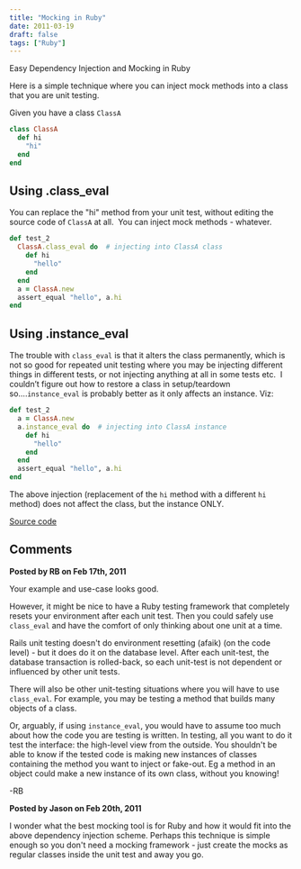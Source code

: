 ```yaml
---
title: "Mocking in Ruby"
date: 2011-03-19
draft: false
tags: ["Ruby"]
---
```


Easy Dependency Injection and Mocking in Ruby

Here is a simple technique where you can inject mock methods into a class that you are unit testing.

Given you have a class `ClassA`

```ruby
class ClassA
  def hi
    "hi"
  end
end
```

## Using .class_eval

You can replace the "hi" method from your unit test, without editing the source code of `ClassA` at all.  You can inject mock methods - whatever.

```ruby
def test_2
  ClassA.class_eval do  # injecting into ClassA class
    def hi
      "hello"
    end
  end
  a = ClassA.new
  assert_equal "hello", a.hi
end
```

## Using .instance_eval

The trouble with `class_eval` is that it alters the class permanently, which is not so good for repeated unit testing where you may be injecting different things in different tests, or not injecting anything at all in some tests etc.  I couldn’t figure out how to restore a class in setup/teardown so....`instance_eval` is probably better as it only affects an instance. Viz:

```ruby
def test_2
  a = ClassA.new
  a.instance_eval do  # injecting into ClassA instance
    def hi
      "hello"
    end
  end
  assert_equal "hello", a.hi
end
```
  
The above injection (replacement of the `hi` method with a different `hi` method) does not affect the class, but the instance ONLY.

[Source code](http://bit.ly/gHbzTj)

## Comments

**Posted by RB on Feb 17th, 2011**

Your example and use-case looks good.

However, it might be nice to have a Ruby testing framework that completely resets your environment after each unit test. Then you could safely use `class_eval` and have the comfort of only thinking about one unit at a time.  
  
Rails unit testing doesn't do environment resetting (afaik) (on the code level) - but it does do it on the database level. After each unit-test, the database transaction is rolled-back, so each unit-test is not dependent or influenced by other unit tests.  
  
There will also be other unit-testing situations where you will have to use `class_eval`. For example, you may be testing a method that builds many objects of a class.  
  
Or, arguably, if using `instance_eval`, you would have to assume too much about how the code you are testing is written. In testing, all you want to do it test the interface: the high-level view from the outside. You shouldn't be able to know if the tested code is making new instances of classes containing the method you want to inject or fake-out. Eg a method in an object could make a new instance of its own class, without you knowing!  
  
\-RB

**Posted by Jason on Feb 20th, 2011**

I wonder what the best mocking tool is for Ruby and how it would fit into the above dependency injection scheme. Perhaps this technique is simple enough so you don't need a mocking framework - just create the mocks as regular classes inside the unit test and away you go.
